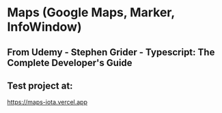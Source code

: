 # Maps (Google Maps, Marker, InfoWindow)

## From Udemy - Stephen Grider - Typescript: The Complete Developer's Guide

## Test project at: 

https://maps-iota.vercel.app
